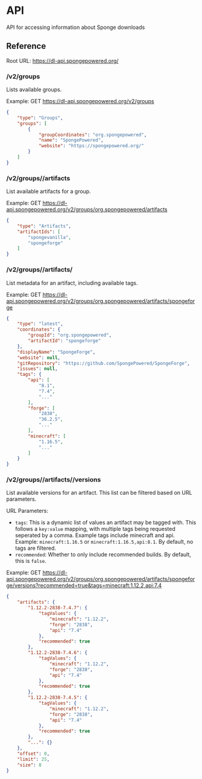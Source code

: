 # API

API for accessing information about Sponge downloads

## Reference

Root URL: https://dl-api.spongepowered.org/

### /v2/groups
Lists available groups.

Example: GET https://dl-api.spongepowered.org/v2/groups
```json
{
    "type": "Groups",
    "groups": [
        {
            "groupCoordinates": "org.spongepowered",
            "name": "SpongePowered",
            "website": "https://spongepowered.org/"
        }
    ]
}
```

### /v2/groups/<groupCoordinates>/artifacts
List available artifacts for a group.

Example: GET https://dl-api.spongepowered.org/v2/groups/org.spongepowered/artifacts
```json
{
    "type": "Artifacts",
    "artifactIds": [
        "spongevanilla",
        "spongeforge"
    ]
}
```

### /v2/groups/<groupCoordinate>/artifacts/<artifactId>
List metadata for an artifact, including available tags.

Example:
GET https://dl-api.spongepowered.org/v2/groups/org.spongepowered/artifacts/spongeforge
```json
{
    "type": "latest",
    "coordinates": {
        "groupId": "org.spongepowered",
        "artifactId": "spongeforge"
    },
    "displayName": "SpongeForge",
    "website": null,
    "gitRepository": "https://github.com/SpongePowered/SpongeForge",
    "issues": null,
    "tags": {
        "api": [
            "8.1",
            "7.4",
            "..."
        ],
        "forge": [
            "2838",
            "36.2.5",
            "..."
        ],
        "minecraft": [
            "1.16.5",
            "..."
        ]
    }
}
```

### /v2/groups/<groupCoordinate>/artifacts/<artifactId>/versions
List available versions for an artifact. This list can be filtered based on URL parameters.

URL Parameters:
- `tags`: This is a dynamic list of values an artifact may be tagged with. This follows a `key:value` mapping, with
  multiple tags being requested seperated by a comma. Example tags include minecraft and api. Example: `minecraft:1.16.5`
  or `minecraft:1.16.5,api:8.1`. By default, no tags are filtered.
- `recommended`: Whether to only include recommended builds. By default, this is `false`.

Example: GET https://dl-api.spongepowered.org/v2/groups/org.spongepowered/artifacts/spongeforge/versions?recommended=true&tags=minecraft:1.12.2,api:7.4
```json
{
    "artifacts": {
        "1.12.2-2838-7.4.7": {
            "tagValues": {
                "minecraft": "1.12.2",
                "forge": "2838",
                "api": "7.4"
            },
            "recommended": true
        },
        "1.12.2-2838-7.4.6": {
            "tagValues": {
                "minecraft": "1.12.2",
                "forge": "2838",
                "api": "7.4"
            },
            "recommended": true
        },
        "1.12.2-2838-7.4.5": {
            "tagValues": {
                "minecraft": "1.12.2",
                "forge": "2838",
                "api": "7.4"
            },
            "recommended": true
        },
        "...": {}
    },
    "offset": 0,
    "limit": 25,
    "size": 8
}
```
